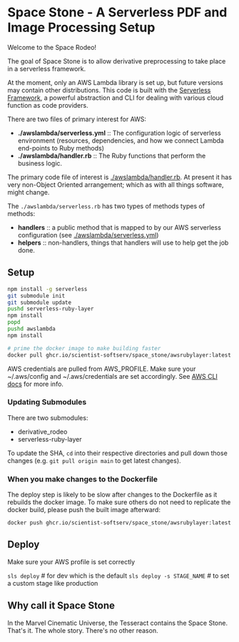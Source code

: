 # Space Stone - A Serverless PDF and Image Processing Setup

Welcome to the Space Rodeo!

The goal of Space Stone is to allow derivative preprocessing to take place in a serverless framework.

At the moment, only an AWS Lambda library is set up, but future versions may contain other distributions. This code is built with the [Serverless Framework](https://www.serverless.com/framework/docs), a powerful abstraction and CLI for dealing with various cloud function as code providers.

There are two files of primary interest for AWS:

- **./awslambda/serverless.yml** :: The configuration logic of serverless environment (resources, dependencies, and how we connect Lambda end-points to Ruby methods)
- **./awslambda/handler.rb** :: The Ruby functions that perform the business logic.

The primary code file of interest is [./awslambda/handler.rb](./awslambda/handler.rb).  <time datetime="2023-05-22">At present</time> it has very non-Object Oriented arrangement; which as with all things software, might change.

The `./awslambda/serverless.rb` has two types of methods types of methods:

- **handlers** :: a public method that is mapped to by our AWS serverless
                  configuration (see [./awslambda/serverless.yml](./awslambda/serverless.yml))
- **helpers** :: non-handlers, things that handlers will use to help get the job
                 done.

## Setup

```bash
npm install -g serverless
git submodule init
git submodule update
pushd serverless-ruby-layer
npm install
popd
pushd awslambda
npm install

# prime the docker image to make building faster
docker pull ghcr.io/scientist-softserv/space_stone/awsrubylayer:latest
```

AWS credentials are pulled from AWS_PROFILE. Make sure your ~/.aws/config and ~/.aws/credentials are set accordingly. See [AWS CLI docs](https://awscli.amazonaws.com/v2/documentation/api/latest/reference/configure/index.html)
 for more info.

### Updating Submodules

There are two submodules:

- derivative_rodeo
- serverless-ruby-layer

To update the SHA, `cd` into their respective directories and pull down those changes (e.g. `git pull origin main` to get latest changes).

### When you make changes to the Dockerfile
The deploy step is likely to be slow after changes to the Dockerfile as it rebuilds the docker image. To make sure others do not need to replicate the docker build, please push the built image afterward:

```
docker push ghcr.io/scientist-softserv/space_stone/awsrubylayer:latest
```

## Deploy

Make sure your AWS profile is set correctly

`sls deploy` # for dev which is the default
`sls deploy -s STAGE_NAME` # to set a custom stage like production

## Why call it Space Stone
In the Marvel Cinematic Universe, the Tesseract contains the Space Stone. That's it. The whole story. There's no other reason.
